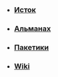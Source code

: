 - ### [Исток](https://nixos.org/)
- ### [Альманах](https://nixos-and-flakes.thiscute.world/)
- ### [Пакетики](https://search.nixos.org/packages)
- ### [Wiki](https://nixos.wiki/wiki/Main_Page)

